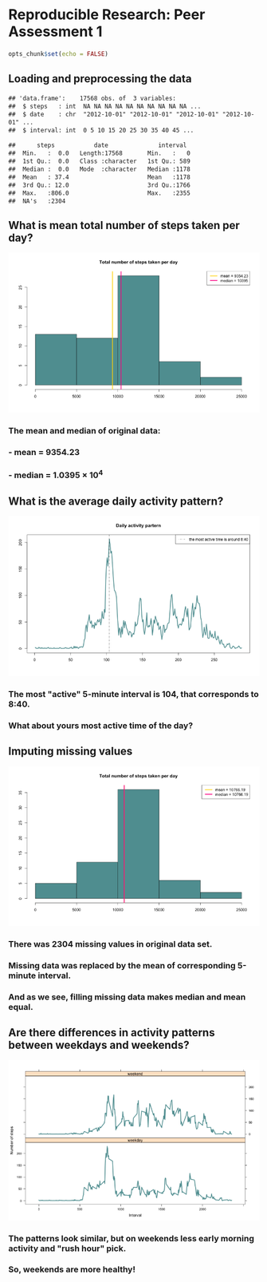 # Reproducible Research: Peer Assessment 1


```r
opts_chunk$set(echo = FALSE)
```


## Loading and preprocessing the data

```
## 'data.frame':	17568 obs. of  3 variables:
##  $ steps   : int  NA NA NA NA NA NA NA NA NA NA ...
##  $ date    : chr  "2012-10-01" "2012-10-01" "2012-10-01" "2012-10-01" ...
##  $ interval: int  0 5 10 15 20 25 30 35 40 45 ...
```

```
##      steps           date              interval   
##  Min.   :  0.0   Length:17568       Min.   :   0  
##  1st Qu.:  0.0   Class :character   1st Qu.: 589  
##  Median :  0.0   Mode  :character   Median :1178  
##  Mean   : 37.4                      Mean   :1178  
##  3rd Qu.: 12.0                      3rd Qu.:1766  
##  Max.   :806.0                      Max.   :2355  
##  NA's   :2304
```


## What is mean total number of steps taken per day?
![plot of chunk num_steps_per_per_day_hist](figure/num_steps_per_per_day_hist.png) 

### The mean and median of original data:  
### - mean = 9354.23
### - median = 1.0395 &times; 10<sup>4</sup>
## What is the average daily activity pattern?
![plot of chunk daily_activity_pattern](figure/daily_activity_pattern.png) 

### The most "active" 5-minute interval is 104, that corresponds to 8:40.  
### What about yours most active time of the day?
  
## Imputing missing values
![plot of chunk missing_values](figure/missing_values.png) 

### There was 2304 missing values in original data set.
### Missing data was replaced by the mean of corresponding 5-minute interval.
### And as we see, filling missing data makes median and mean equal.


## Are there differences in activity patterns between weekdays and weekends?
![plot of chunk weekdays](figure/weekdays.png) 

### The patterns look similar, but on weekends less early morning activity and "rush hour" pick.
###  So, weekends are more healthy!
